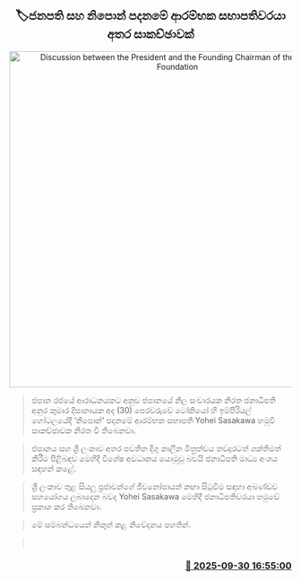 <p align='center'><b><h2 align='center' title='Discussion between the President and the Founding Chairman of the Nippon Foundation'>🏷ජනපති සහ නිපොන් පදනමේ ආරම්භක සභාපතිවරයා අතර සාකච්ඡාවක්</h2></b></p>
<p align='center'><img src='https://helakuru.sgp1.cdn.digitaloceanspaces.com/esana/images/lib/anura-nipon-fd-j.jpg' width='600' alt='Discussion between the President and the Founding Chairman of the Nippon Foundation'></p>

> ජපාන රජයේ ආරාධනයකට අනුව ජපානයේ නිල සංචාරයක නිරත ජනාධිපති අනුර කුමාර දිසානායක අද (30) පෙරවරුවේ ටෝකියෝ හි ඉම්පීරියල් හෝටලයේදී ‘නිපොන්’ පදනමේ ආරම්භක සභාපති Yohei Sasakawa හමුවී සාකච්ඡාවක නිරත වී තිබෙනවා.

> ජපානය සහ ශ්‍රී ලංකාව අතර පවතින දිගු කාලීන මිත්‍රත්වය තවදුරටත් ශක්තිමත් කිරීම පිළිබඳව මෙහිදී විශේෂ අවධානය යොමුවූ බවයි ජනාධිපති මාධ්‍ය අංශය සඳහන් කළේ.

> ශ්‍රී ලංකාව තුළ සියලු ප්‍රජාවන්ගේ ජීවනෝපායන් නඟා සිටුවීම සඳහා අඛණ්ඩව සහයෝගය ලබාදෙන බවද Yohei Sasakawa මෙහිදී ජනාධිපතිවරයා හමුවේ ප්‍රකාශ කර තිබෙනවා.

> මේ සම්බන්ධයෙන් නිකුත් කළ නිවේදනය පහතින්.

>  



<h3 align='right'><a href='https://www.helakuru.lk/esana/p/114115/'>📅 2025-09-30 16:55:00</a></h3>
